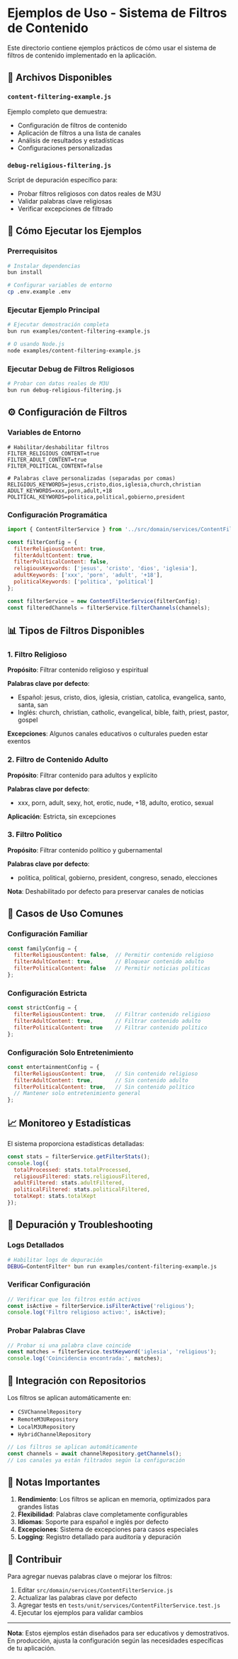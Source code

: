 # Ejemplos de Uso - Sistema de Filtros de Contenido

Este directorio contiene ejemplos prácticos de cómo usar el sistema de filtros de contenido implementado en la aplicación.

## 📁 Archivos Disponibles

### `content-filtering-example.js`
Ejemplo completo que demuestra:
- Configuración de filtros de contenido
- Aplicación de filtros a una lista de canales
- Análisis de resultados y estadísticas
- Configuraciones personalizadas

### `debug-religious-filtering.js`
Script de depuración específico para:
- Probar filtros religiosos con datos reales de M3U
- Validar palabras clave religiosas
- Verificar excepciones de filtrado

## 🚀 Cómo Ejecutar los Ejemplos

### Prerrequisitos
```bash
# Instalar dependencias
bun install

# Configurar variables de entorno
cp .env.example .env
```

### Ejecutar Ejemplo Principal
```bash
# Ejecutar demostración completa
bun run examples/content-filtering-example.js

# O usando Node.js
node examples/content-filtering-example.js
```

### Ejecutar Debug de Filtros Religiosos
```bash
# Probar con datos reales de M3U
bun run debug-religious-filtering.js
```

## ⚙️ Configuración de Filtros

### Variables de Entorno
```env
# Habilitar/deshabilitar filtros
FILTER_RELIGIOUS_CONTENT=true
FILTER_ADULT_CONTENT=true
FILTER_POLITICAL_CONTENT=false

# Palabras clave personalizadas (separadas por comas)
RELIGIOUS_KEYWORDS=jesus,cristo,dios,iglesia,church,christian
ADULT_KEYWORDS=xxx,porn,adult,+18
POLITICAL_KEYWORDS=politica,political,gobierno,president
```

### Configuración Programática
```javascript
import { ContentFilterService } from '../src/domain/services/ContentFilterService.js';

const filterConfig = {
  filterReligiousContent: true,
  filterAdultContent: true,
  filterPoliticalContent: false,
  religiousKeywords: ['jesus', 'cristo', 'dios', 'iglesia'],
  adultKeywords: ['xxx', 'porn', 'adult', '+18'],
  politicalKeywords: ['politica', 'political']
};

const filterService = new ContentFilterService(filterConfig);
const filteredChannels = filterService.filterChannels(channels);
```

## 📊 Tipos de Filtros Disponibles

### 1. Filtro Religioso
**Propósito**: Filtrar contenido religioso y espiritual

**Palabras clave por defecto**:
- Español: jesus, cristo, dios, iglesia, cristian, catolica, evangelica, santo, santa, san
- Inglés: church, christian, catholic, evangelical, bible, faith, priest, pastor, gospel

**Excepciones**: Algunos canales educativos o culturales pueden estar exentos

### 2. Filtro de Contenido Adulto
**Propósito**: Filtrar contenido para adultos y explícito

**Palabras clave por defecto**:
- xxx, porn, adult, sexy, hot, erotic, nude, +18, adulto, erotico, sexual

**Aplicación**: Estricta, sin excepciones

### 3. Filtro Político
**Propósito**: Filtrar contenido político y gubernamental

**Palabras clave por defecto**:
- politica, political, gobierno, president, congreso, senado, elecciones

**Nota**: Deshabilitado por defecto para preservar canales de noticias

## 🔧 Casos de Uso Comunes

### Configuración Familiar
```javascript
const familyConfig = {
  filterReligiousContent: false,  // Permitir contenido religioso
  filterAdultContent: true,       // Bloquear contenido adulto
  filterPoliticalContent: false   // Permitir noticias políticas
};
```

### Configuración Estricta
```javascript
const strictConfig = {
  filterReligiousContent: true,   // Filtrar contenido religioso
  filterAdultContent: true,       // Filtrar contenido adulto
  filterPoliticalContent: true    // Filtrar contenido político
};
```

### Configuración Solo Entretenimiento
```javascript
const entertainmentConfig = {
  filterReligiousContent: true,   // Sin contenido religioso
  filterAdultContent: true,       // Sin contenido adulto
  filterPoliticalContent: true,   // Sin contenido político
  // Mantener solo entretenimiento general
};
```

## 📈 Monitoreo y Estadísticas

El sistema proporciona estadísticas detalladas:

```javascript
const stats = filterService.getFilterStats();
console.log({
  totalProcessed: stats.totalProcessed,
  religiousFiltered: stats.religiousFiltered,
  adultFiltered: stats.adultFiltered,
  politicalFiltered: stats.politicalFiltered,
  totalKept: stats.totalKept
});
```

## 🐛 Depuración y Troubleshooting

### Logs Detallados
```bash
# Habilitar logs de depuración
DEBUG=ContentFilter* bun run examples/content-filtering-example.js
```

### Verificar Configuración
```javascript
// Verificar que los filtros están activos
const isActive = filterService.isFilterActive('religious');
console.log('Filtro religioso activo:', isActive);
```

### Probar Palabras Clave
```javascript
// Probar si una palabra clave coincide
const matches = filterService.testKeyword('iglesia', 'religious');
console.log('Coincidencia encontrada:', matches);
```

## 🔄 Integración con Repositorios

Los filtros se aplican automáticamente en:
- `CSVChannelRepository`
- `RemoteM3URepository`
- `LocalM3URepository`
- `HybridChannelRepository`

```javascript
// Los filtros se aplican automáticamente
const channels = await channelRepository.getChannels();
// Los canales ya están filtrados según la configuración
```

## 📝 Notas Importantes

1. **Rendimiento**: Los filtros se aplican en memoria, optimizados para grandes listas
2. **Flexibilidad**: Palabras clave completamente configurables
3. **Idiomas**: Soporte para español e inglés por defecto
4. **Excepciones**: Sistema de excepciones para casos especiales
5. **Logging**: Registro detallado para auditoría y depuración

## 🤝 Contribuir

Para agregar nuevas palabras clave o mejorar los filtros:

1. Editar `src/domain/services/ContentFilterService.js`
2. Actualizar las palabras clave por defecto
3. Agregar tests en `tests/unit/services/ContentFilterService.test.js`
4. Ejecutar los ejemplos para validar cambios

---

**Nota**: Estos ejemplos están diseñados para ser educativos y demostrativos. En producción, ajusta la configuración según las necesidades específicas de tu aplicación.